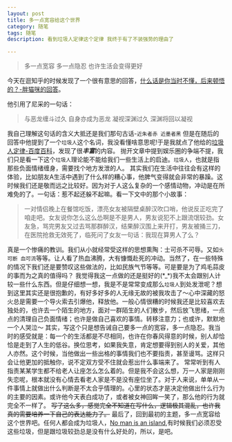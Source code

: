 ```yaml
---
layout: post
title: 多一点宽容给这个世界
category: 随笔
tags: 随笔
description: 看到垃圾人定律这个定律 我终于有了不装强势的理由了 

---
```


>多一点宽容 多一点隐忍 也许生活会变得更好

今天在逛知乎的时候发现了一个很有意思的回答，[什么话是你当时不懂，后来顿悟的？-胖猫咪的回答](http://www.zhihu.com/question/30901993/answer/71073558)。

他引用了尼采的一句话：

>与恶龙缠斗过久 自身亦成为恶龙 凝视深渊过久 深渊将回以凝视

我自己理解这句话的含义大抵还是我们那句古话-`近朱者赤 近墨者黑`
但是在随后的回答中他提到了一个`垃圾人`这个名词，我没看懂啥意思呢!于是我就点了他给的[垃圾人定律-百度百科](http://baike.baidu.com/link?url=3nEuwzq_Ym5YGBhdH2BCIvnpUczhP1WoF7Soo7B9QHngYsh7JGPWOEbFJageyxxekrcf1Vr-l9sYkL7WxSL9iK)，发现了很***丰富***的内容。
抛开文章中提到娱乐圈的争端不提，我们只是看一下这个`垃圾人`理论能不能给我们一些生活上的启迪。`垃圾人`，也就是指那些负面情绪缠身，需要找个地方发泄的人。
其实我们在生活中往往会有这样的体验，比如朋友A生活中遇到了什么样的糟心事，他脾气变得就会非常的暴躁。这时候我们还是敬而远之比较好。因为对于人这么复杂的一个感情动物，冲动是在所难免的了。一句话：惹不起还躲不起嘛。看一下文中的那个小故事：

>一对情侣晚上在餐馆吃饭，漂亮女友被隔壁桌醉汉吹口哨，他说反正吃完了咱走吧。女友说你怎么这么怂啊是不是男人，男友说犯不上跟流氓较劲。女友急，骂完男友又过去骂那群醉汉，结果醉汉围上来开打，男友被捅三刀，在医院抢救无效死了，临死问了女友一句话：我现在算男人了么？

真是一个惨痛的教训。我们从小就经常受这样的思想熏陶：士可杀不可辱。又如`头可断 血可流`等等。让人看了热血沸腾，大有慷慨赴死的冲动。当然了，在一些特殊的情况下我们还是要赞叹这些做法的，比如民族气节等等。可是要是为了鸡毛蒜皮的事而为之真的值得吗？
我觉得我这一点做的还是挺好的(\*_\*)我不太会跟别人计较一些什么东西。但是仔细想一想，我是不是常常变成那么`垃圾人`到处发泄呢？想到这里其实还是很抱歉的，有好多好多的人无缘无故的被我攻击了～心中深藏的怒火总是需要一个导火索去引爆他，释放他。一般心情很糟的时候我还是比较喜欢去独处的，也许去一个陌生的地方，面对一群陌生的人们散步，然后放飞思绪，一点点的清理自己负面情绪；也许是做自己喜欢的事情。转移注意力；也或许，默默地一个人哭泣～
其实，写这个只是想告诫自己要多一点的宽容，多一点隐忍。我当时的感受就是：每一个的生活都是不尽相同，也许在你春风得意的时候，别人却恰恰是走到了人生的低谷。换位思考，如果我失意，肯定想要得到别人的关爱，其他人亦然。这个时候，当他做出一些出格的事情我们也不要指责，甚至谩骂。这样只会让他更加的抵触你，说不定双方受不住就会惹出什么事端来了。
常常听到有人指责某某学生都不给老人让座怎么怎么着的。但是我不会这么想，万一人家是刚刚失恋呢，根本就没有心情去看老人家是不是没有座位坐了。对于人来说，单单从一件事情上就做出什么判断是不太合乎情理的。心里的状态才是决定他做出什么行为的主要的因素。或许他今天表白成功了，或者被女神回眸一笑了，那么他的行为就完全不一样了。
~~写了这么多，感觉完全不知道在写什么，逻辑极其混乱，也许我真的需要培养一下自己的表达能力了。~~
最后了，回到最初的主题，多一点宽容给这个世界吧。任何人都会成为垃圾人，[No man is an island](https://en.wikipedia.org/wiki/No_Man_Is_an_Island),有时候我们必须忍受这些垃圾，但是跟垃圾较劲总是没有什么好处的，所以，是吧。











